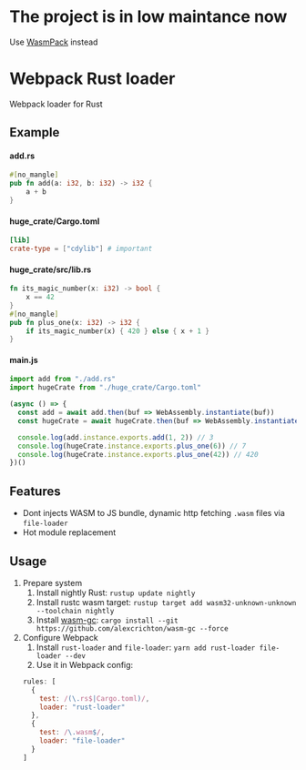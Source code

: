 # The project is in low maintance now
Use [WasmPack](https://rustwasm.github.io/docs/wasm-pack/tutorials/hybrid-applications-with-webpack/index.html) instead

# Webpack Rust loader
Webpack loader for Rust

## Example
#### add.rs
```rust
#[no_mangle]
pub fn add(a: i32, b: i32) -> i32 {
    a + b
}
```
#### huge_crate/Cargo.toml
```toml
[lib]
crate-type = ["cdylib"] # important
```
#### huge_crate/src/lib.rs
```rust
fn its_magic_number(x: i32) -> bool {
    x == 42
}
#[no_mangle]
pub fn plus_one(x: i32) -> i32 {
    if its_magic_number(x) { 420 } else { x + 1 }
}
```
#### main.js
```js
import add from "./add.rs"
import hugeCrate from "./huge_crate/Cargo.toml"

(async () => {
  const add = await add.then(buf => WebAssembly.instantiate(buf))
  const hugeCrate = await hugeCrate.then(buf => WebAssembly.instantiate(buf))

  console.log(add.instance.exports.add(1, 2)) // 3
  console.log(hugeCrate.instance.exports.plus_one(6)) // 7
  console.log(hugeCrate.instance.exports.plus_one(42)) // 420
})()
```

## Features
* Dont injects WASM to JS bundle, dynamic http fetching `.wasm` files via `file-loader`
* Hot module replacement

## Usage
1. Prepare system
    1. Install nightly Rust: `rustup update nightly`
    2. Install rustc wasm target: `rustup target add wasm32-unknown-unknown --toolchain nightly`
    3. Install [wasm-gc](https://github.com/alexcrichton/wasm-gc): `cargo install --git https://github.com/alexcrichton/wasm-gc --force`
2. Configure Webpack
    1. Install `rust-loader` and `file-loader`: `yarn add rust-loader file-loader --dev`
    2. Use it in Webpack config:
    ```js
    rules: [
      {
        test: /(\.rs$|Cargo.toml)/,
        loader: "rust-loader"
      },
      {
        test: /\.wasm$/,
        loader: "file-loader"
      }
    ]
    ```
